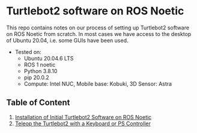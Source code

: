 # Turtlebot2 software on ROS Noetic

This repo contains notes on our process of setting up Turtlebot2 software on ROS Noetic from scratch. In most cases we have access to the desktop of Ubuntu 20.04, i.e. some GUIs have been used.

- Tested on:
  - Ubuntu 20.04.6 LTS
  - ROS 1 noetic
  - Python 3.8.10
  - pip 20.0.2
  - Compute: Intel NUC, Mobile base: Kobuki, 3D Sensor: Astra

## Table of Content

1. [Installation of Initial Turtlebot2 Software on ROS Noetic](https://github.com/ailabspace/turtlebot2-noetic/blob/main/install.md)
2. [Teleop the Turtlebot2 with a Keyboard or PS Controller](https://github.com/ailabspace/turtlebot2-noetic/blob/main/teleop.md)



